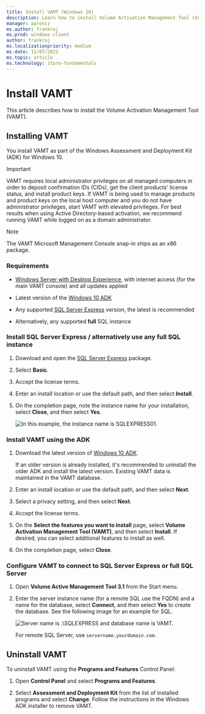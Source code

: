 ```yaml
---
title: Install VAMT (Windows 10)
description: Learn how to install Volume Activation Management Tool (VAMT) as part of the Windows Assessment and Deployment Kit (ADK) for Windows 10.
manager: aaroncz
ms.author: frankroj
ms.prod: windows-client
author: frankroj
ms.localizationpriority: medium
ms.date: 11/07/2022
ms.topic: article
ms.technology: itpro-fundamentals
---
```


# Install VAMT

This article describes how to install the Volume Activation Management Tool (VAMT).

## Installing VAMT

You install VAMT as part of the Windows Assessment and Deployment Kit (ADK) for Windows 10.

>[!IMPORTANT]
>VAMT requires local administrator privileges on all managed computers in order to deposit confirmation IDs (CIDs), get the client products' license status, and install product keys. If VAMT is being used to manage products and product keys on the local host computer and you do not have administrator privileges, start VAMT with elevated privileges. For best results when using Active Directory-based activation, we recommend running VAMT while logged on as a domain administrator.

>[!NOTE]
>The VAMT Microsoft Management Console snap-in ships as an x86 package.

### Requirements

- [Windows Server with Desktop Experience](/windows-server/get-started/getting-started-with-server-with-desktop-experience), with internet access (for the main VAMT console) and all updates applied

- Latest version of the [Windows 10 ADK](/windows-hardware/get-started/adk-install)

- Any supported [SQL Server Express](https://www.microsoft.com/sql-server/sql-server-editions-express) version, the latest is recommended

- Alternatively, any supported **full** SQL instance

### Install SQL Server Express / alternatively use any full SQL instance

1. Download and open the [SQL Server Express](https://www.microsoft.com/sql-server/sql-server-editions-express) package.

2. Select **Basic**.

3. Accept the license terms.

4. Enter an install location or use the default path, and then select **Install**.

5. On the completion page, note the instance name for your installation, select **Close**, and then select **Yes**.

    ![In this example, the instance name is SQLEXPRESS01.](images/sql-instance.png)

### Install VAMT using the ADK

1. Download the latest version of [Windows 10 ADK](/windows-hardware/get-started/adk-install).

   If an older version is already installed, it's recommended to uninstall the older ADK and install the latest version. Existing VAMT data is maintained in the VAMT database.

2. Enter an install location or use the default path, and then select **Next**.

3. Select a privacy setting, and then select **Next**.

4. Accept the license terms.

5. On the **Select the features you want to install** page, select **Volume Activation Management Tool (VAMT)**, and then select **Install**. If desired, you can select additional features to install as well.

6. On the completion page, select **Close**.

### Configure VAMT to connect to SQL Server Express or full SQL Server

1. Open **Volume Active Management Tool 3.1** from the Start menu.

2. Enter the server instance name (for a remote SQL use the FQDN) and a name for the database, select **Connect**, and then select **Yes** to create the database. See the following image for an example for SQL.

   ![Server name is .\SQLEXPRESS and database name is VAMT.](images/vamt-db.png)

   For remote SQL Server, use `servername.yourdomain.com`.

## Uninstall VAMT

To uninstall VAMT using the **Programs and Features** Control Panel:

1. Open **Control Panel** and select **Programs and Features**.

2. Select **Assessment and Deployment Kit** from the list of installed programs and select **Change**. Follow the instructions in the Windows ADK installer to remove VAMT.
